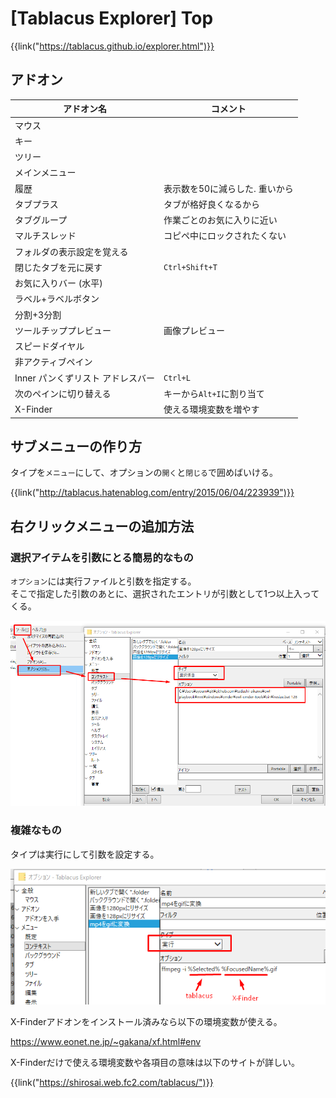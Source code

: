 # [Tablacus Explorer] Top

{{link("https://tablacus.github.io/explorer.html")}}


アドオン
--------

|            アドオン名             |            コメント            |
| --------------------------------- | ------------------------------ |
| マウス                            |                                |
| キー                              |                                |
| ツリー                            |                                |
| メインメニュー                    |                                |
| 履歴                              | 表示数を50に減らした. 重いから |
| タブプラス                        | タブが格好良くなるから         |
| タブグループ                      | 作業ごとのお気に入りに近い     |
| マルチスレッド                    | コピペ中にロックされたくない   |
| フォルダの表示設定を覚える        |                                |
| 閉じたタブを元に戻す              | `Ctrl+Shift+T`                 |
| お気に入りバー (水平)             |                                |
| ラベル+ラベルボタン               |                                |
| 分割+3分割                        |                                |
| ツールチッププレビュー            | 画像プレビュー                 |
| スピードダイヤル                  |                                |
| 非アクティブペイン                |                                |
| Inner パンくずリスト アドレスバー | `Ctrl+L`                       |
| 次のペインに切り替える            | キーから`Alt+I`に割り当て      |
| X-Finder                          | 使える環境変数を増やす         |


サブメニューの作り方
--------------------

タイプを`メニュー`にして、オプションの`開く`と`閉じる`で囲めばいける。

{{link("http://tablacus.hatenablog.com/entry/2015/06/04/223939")}}



右クリックメニューの追加方法
----------------------------

### 選択アイテムを引数にとる簡易的なもの

`オプション`には実行ファイルと引数を指定する。  
そこで指定した引数のあとに、選択されたエントリが引数として1つ以上入ってくる。

![](images/2019-09-29-22-52-47.png)

### 複雑なもの

タイプは実行にして引数を設定する。

![](images/2019-10-18-21-10-53.png)

X-Finderアドオンをインストール済みなら以下の環境変数が使える。

https://www.eonet.ne.jp/~gakana/xf.html#env

X-Finderだけで使える環境変数や各項目の意味は以下のサイトが詳しい。

{{link("https://shirosai.web.fc2.com/tablacus/")}}

